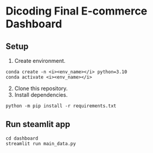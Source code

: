# Dicoding Final E-commerce Dashboard

## Setup 
1. Create environment.
```
conda create -n <i><env_name></i> python=3.10
conda activate <i><env_name></i>
```

2. Clone this repository.
3. Install dependencies. 
```
python -m pip install -r requirements.txt
```

## Run steamlit app
```
cd dashboard
streamlit run main_data.py
```

